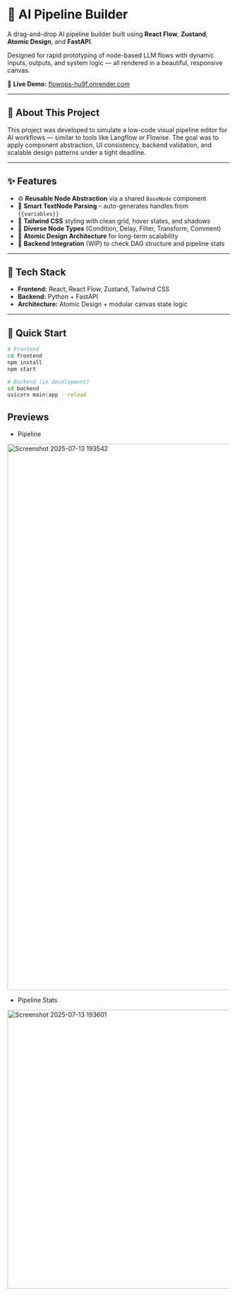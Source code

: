 # 🧠 AI Pipeline Builder

A drag-and-drop AI pipeline builder built using **React Flow**, **Zustand**, **Atomic Design**, and **FastAPI**.

Designed for rapid prototyping of node-based LLM flows with dynamic inputs, outputs, and system logic — all rendered in a beautiful, responsive canvas.

🔗 **Live Demo:** [flowops-hu9f.onrender.com](https://flowops-hu9f.onrender.com/)

---

## 🧩 About This Project

This project was developed to simulate a low-code visual pipeline editor for AI workflows — similar to tools like Langflow or Flowise. The goal was to apply component abstraction, UI consistency, backend validation, and scalable design patterns under a tight deadline.

---

## ✨ Features

- ⚙️ **Reusable Node Abstraction** via a shared `BaseNode` component
- 🧠 **Smart TextNode Parsing** – auto-generates handles from `{{variables}}`
- 🎨 **Tailwind CSS** styling with clean grid, hover states, and shadows
- 🔁 **Diverse Node Types** (Condition, Delay, Filter, Transform, Comment)
- 🧱 **Atomic Design Architecture** for long-term scalability
- 🔄 **Backend Integration** (WIP) to check DAG structure and pipeline stats

---

## 📁 Tech Stack

- **Frontend:** React, React Flow, Zustand, Tailwind CSS
- **Backend:** Python + FastAPI
- **Architecture:** Atomic Design + modular canvas state logic

---

## 🚀 Quick Start

```bash
# Frontend
cd frontend
npm install
npm start

# Backend (in development)
cd backend
uvicorn main:app --reload
```


## Previews

- Pipeline
<img width="2559" height="1236" alt="Screenshot 2025-07-13 193542" src="https://github.com/user-attachments/assets/d1ca116f-d613-4aba-b621-523882fadf15" />


- Pipeline Stats
<img width="585" height="631" alt="Screenshot 2025-07-13 193601" src="https://github.com/user-attachments/assets/a4666f64-8839-4f22-b206-ea543f82e913" />
